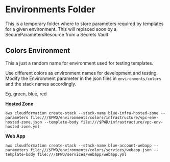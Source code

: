 # Environments Folder

This is a temporary folder where to store parameters required by templates for a given environment.
This will replaced soon by a SecureParametersResource from a Secrets Vault

## Colors Environment
This a just a random name for environment used for testing templates.

Use different colors as environment names for development and testing.
Modify the Environment parameter in the json files in `environments/colors` and the stack names accordingly.

Eg. green, blue, red

**Hosted Zone**  
```
aws cloudformation create-stack --stack-name blue-infra-hosted-zone --parameters file:///$PWD/environments/colors/infrastructure/vpc-env-hosted-zone.json --template-body file:///$PWD/infrastructure/vpc-env-hosted-zone.yml
```

**Web App**  
```
aws cloudformation create-stack --stack-name blue-account-webapp --parameters file:///$PWD/environments/colors/services/webapp.json --template-body file:///$PWD/services/webapp/webapp.yml
```
